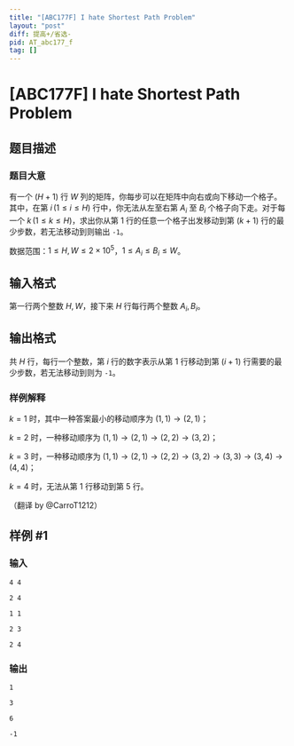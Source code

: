 ```yaml
---
title: "[ABC177F] I hate Shortest Path Problem"
layout: "post"
diff: 提高+/省选-
pid: AT_abc177_f
tag: []
---
```


# [ABC177F] I hate Shortest Path Problem

## 题目描述

### 题目大意

有一个 $(H+1)$ 行 $W$ 列的矩阵，你每步可以在矩阵中向右或向下移动一个格子。其中，在第 $i\,(1 \le i \le H)$ 行中，你无法从左至右第 $A_i$ 至 $B_i$ 个格子向下走。对于每一个 $k\,(1 \le k \le H)$，求出你从第 $1$ 行的任意一个格子出发移动到第 $(k+1)$ 行的最少步数，若无法移动到则输出 `-1`。

数据范围：$1 \le H,W \le 2\times 10^5$，$1 \le A_i \le B_i \le W$。

## 输入格式

第一行两个整数 $H,W$，接下来 $H$ 行每行两个整数 $A_i,B_i$。

## 输出格式

共 $H$ 行，每行一个整数，第 $i$ 行的数字表示从第 $1$ 行移动到第 $(i+1)$ 行需要的最少步数，若无法移动到则为 `-1`。

### 样例解释

$k=1$ 时，其中一种答案最小的移动顺序为 $(1,1)\rightarrow (2,1)$；

$k=2$ 时，一种移动顺序为 $(1,1)\rightarrow (2,1)\rightarrow (2,2)\rightarrow (3,2)$；

$k=3$ 时，一种移动顺序为 $(1,1)\rightarrow (2,1)\rightarrow (2,2)\rightarrow (3,2)\rightarrow (3,3)\rightarrow (3,4)\rightarrow (4,4)$；

$k=4$ 时，无法从第 $1$ 行移动到第 $5$ 行。

（翻译 by @CarroT1212）

## 样例 #1

### 输入

```
4 4
2 4
1 1
2 3
2 4
```

### 输出

```
1
3
6
-1
```

